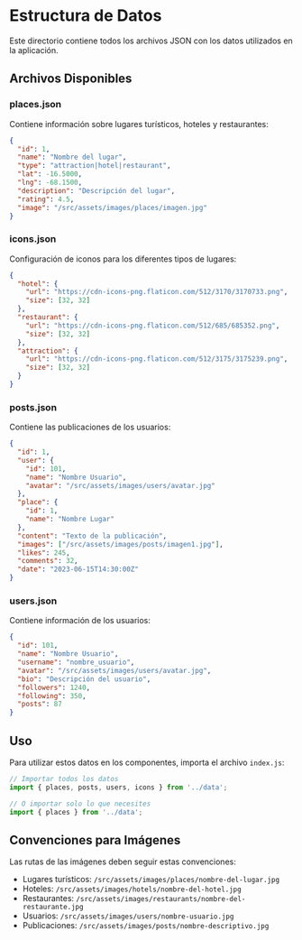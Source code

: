 # Estructura de Datos

Este directorio contiene todos los archivos JSON con los datos utilizados en la aplicación.

## Archivos Disponibles

### places.json

Contiene información sobre lugares turísticos, hoteles y restaurantes:

```json
{
  "id": 1,
  "name": "Nombre del lugar",
  "type": "attraction|hotel|restaurant",
  "lat": -16.5000,
  "lng": -68.1500,
  "description": "Descripción del lugar",
  "rating": 4.5,
  "image": "/src/assets/images/places/imagen.jpg"
}
```

### icons.json

Configuración de iconos para los diferentes tipos de lugares:

```json
{
  "hotel": {
    "url": "https://cdn-icons-png.flaticon.com/512/3170/3170733.png",
    "size": [32, 32]
  },
  "restaurant": {
    "url": "https://cdn-icons-png.flaticon.com/512/685/685352.png",
    "size": [32, 32]
  },
  "attraction": {
    "url": "https://cdn-icons-png.flaticon.com/512/3175/3175239.png",
    "size": [32, 32]
  }
}
```

### posts.json

Contiene las publicaciones de los usuarios:

```json
{
  "id": 1,
  "user": {
    "id": 101,
    "name": "Nombre Usuario",
    "avatar": "/src/assets/images/users/avatar.jpg"
  },
  "place": {
    "id": 1,
    "name": "Nombre Lugar"
  },
  "content": "Texto de la publicación",
  "images": ["/src/assets/images/posts/imagen1.jpg"],
  "likes": 245,
  "comments": 32,
  "date": "2023-06-15T14:30:00Z"
}
```

### users.json

Contiene información de los usuarios:

```json
{
  "id": 101,
  "name": "Nombre Usuario",
  "username": "nombre_usuario",
  "avatar": "/src/assets/images/users/avatar.jpg",
  "bio": "Descripción del usuario",
  "followers": 1240,
  "following": 350,
  "posts": 87
}
```

## Uso

Para utilizar estos datos en los componentes, importa el archivo `index.js`:

```js
// Importar todos los datos
import { places, posts, users, icons } from '../data';

// O importar solo lo que necesites
import { places } from '../data';
```

## Convenciones para Imágenes

Las rutas de las imágenes deben seguir estas convenciones:

- Lugares turísticos: `/src/assets/images/places/nombre-del-lugar.jpg`
- Hoteles: `/src/assets/images/hotels/nombre-del-hotel.jpg`
- Restaurantes: `/src/assets/images/restaurants/nombre-del-restaurante.jpg`
- Usuarios: `/src/assets/images/users/nombre-usuario.jpg`
- Publicaciones: `/src/assets/images/posts/nombre-descriptivo.jpg` 
